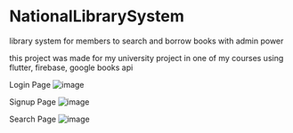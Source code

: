 # NationalLibrarySystem
library system for members to search and borrow books with admin power

this project was made for my university project in one of my courses using flutter, firebase, google books api


Login Page
![image](https://user-images.githubusercontent.com/94723756/232921270-971a033d-f5cb-4e2c-ab7d-85cd56c1cc77.png)

Signup Page
![image](https://user-images.githubusercontent.com/94723756/232921373-4fcaf3d3-9542-427b-8c12-1aa4c6819b6b.png)

Search Page
![image](https://user-images.githubusercontent.com/94723756/232921761-d7e41f2d-8363-49ca-a136-33b1b49c2e62.png)
